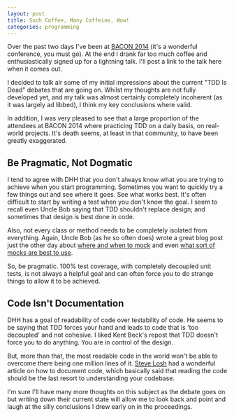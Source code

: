```yaml
---
layout: post
title: Such Coffee, Many Caffeine, Wow!
categories: programming
---
```

Over the past two days I've been at [BACON 2014](http://devslovebacon.com) (it's a wonderful conference, you must go).  At the end I drank far too much coffee and enthusiastically signed up for a lightning talk.  I'll post a link to the talk here when it comes out.

I decided to talk air some of my initial impressions about the current "TDD Is Dead" debates that are going on.  Whilst my thoughts are not fully developed yet, and my talk was almost certainly completely incoherent (as it was largely ad libbed), I think my key conclusions where valid.

In addition, I was very pleased to see that a large proportion of the attendees at BACON 2014 where practicing TDD on a daily basis, on real-world projects.  It's death seems, at least in that community, to have been greatly exaggerated.

## Be Pragmatic, Not Dogmatic

I tend to agree with DHH that you don't always know what you are trying to achieve when you start programming.  Sometimes you want to quickly try a few things out and see where it goes.  See what works best.  It's often difficult to start by writing a test when you don't know the goal.  I seem to recall even Uncle Bob saying that TDD shouldn't replace design; and sometimes that design is best done in code.

Also, not every class or method needs to be completely isolated from everything.  Again, Uncle Bob (as he so often does) wrote a great blog post just the other day about [where and when to mock](http://blog.8thlight.com/uncle-bob/2014/05/10/WhenToMock.html) and even [what sort of mocks are best to use](http://blog.8thlight.com/uncle-bob/2014/05/14/TheLittleMocker.html).

So, be pragmatic.  100% test coverage, with completely decoupled unit tests, is not always a helpful goal and can often force you to do strange things to allow it to be achieved.

## Code Isn't Documentation

DHH has a goal of readability of code over testability of code.  He seems to be saying that TDD forces your hand and leads to code that is 'too decoupled' and not cohesive.  I liked Kent Beck's repost that TDD doesn't force you to do anything.  You are in control of the design.

But, more than that, the most readable code in the world won't be able to overcome there being one million lines of it.  [Steve Losh](http://stevelosh.com/blog/2013/09/teach-dont-tell/) had a wonderful article on how to document code, which basically said that reading the code should be the last resort to understanding your codebase.

I'm sure I'll have many more thoughts on this subject as the debate goes on but writing down their current state will allow me to look back and point and laugh at the silly conclusions I drew early on in the proceedings.

